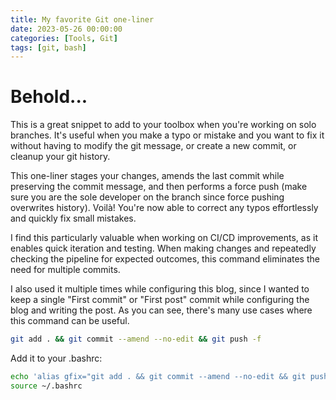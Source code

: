 ```yaml
---
title: My favorite Git one-liner
date: 2023-05-26 00:00:00
categories: [Tools, Git]
tags: [git, bash]
---
```


# Behold...

This is a great snippet to add to your toolbox when you're working on solo branches.
It's useful when you make a typo or mistake and you want to fix it without having to modify the git message, or create a new commit, or cleanup your git history.

This one-liner stages your changes, amends the last commit while preserving the commit message, and then performs a force push (make sure you are the sole developer on the branch since force pushing overwrites history). Voilà! You're now able to correct any typos effortlessly and quickly fix small mistakes.

I find this particularly valuable when working on CI/CD improvements, as it enables quick iteration and testing. When making changes and repeatedly checking the pipeline for expected outcomes, this command eliminates the need for multiple commits.

I also used it multiple times while configuring this blog, since I wanted to keep a single "First commit" or "First post" commit while configuring the blog and writing the post. As you can see, there's many use cases where this command can be useful.

```sh
git add . && git commit --amend --no-edit && git push -f
```

Add it to your .bashrc:
```sh
echo 'alias gfix="git add . && git commit --amend --no-edit && git push -f"' >> ~/.bashrc
source ~/.bashrc
```

